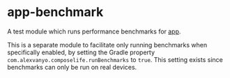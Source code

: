 # app-benchmark

A test module which runs performance benchmarks for [app](../app).

This is a separate module to facilitate only running benchmarks when specifically
enabled, by setting the Gradle property `com.alexvanyo.composelife.runBenchmarks` to
`true`. This setting exists since benchmarks can only be run on real devices.
